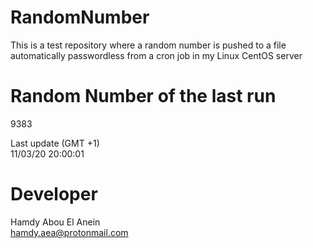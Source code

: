 # RandomNumber    
This is a test repository where a random number is pushed to a file automatically passwordless from a cron job in my Linux CentOS server    
# Random Number of the last run   
9383
      
Last update (GMT +1)    
11/03/20 20:00:01
# Developer    
Hamdy Abou El Anein   
hamdy.aea@protonmail.com
